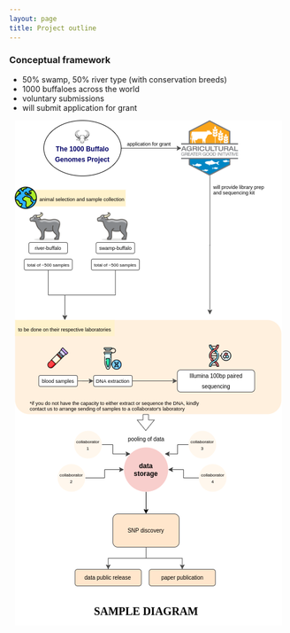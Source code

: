 ```yaml
---
layout: page
title: Project outline
---
```


### Conceptual framework

- 50% swamp, 50% river type (with conservation breeds)
- 1000 buffaloes across the world
- voluntary submissions
- will submit application for grant

<p align="center">
  <img src=/assets/img/method_framework.png"" />
</p>
